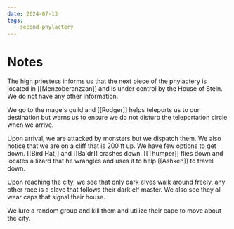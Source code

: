 ```yaml
---
date: 2024-07-13
tags:
  - second-phylactery
---
```


# Notes

The high priestess informs us that the next piece of the phylactery is located in [[Menzoberanzzan]] and is under control by the House of Stein. We do not have any other information.

We go to the mage's guild and [[Rodger]] helps teleports us to our destination but warns us to ensure we do not disturb the teleportation circle when we arrive.

Upon arrival, we are attacked by monsters but we dispatch them. We also notice that we are on a cliff that is 200 ft up. We have few options to get down. [[Bird Hat]] and [[Ba'dr]] crashes down. [[Thumper]] flies down and locates a lizard that he wrangles and uses it to help [[Ashken]] to travel down.

Upon reaching the city, we see that only dark elves walk around freely, any other race is a slave that follows their dark elf master. We also see they all wear caps that signal their house.

We lure a random group and kill them and utilize their cape to move about the city.